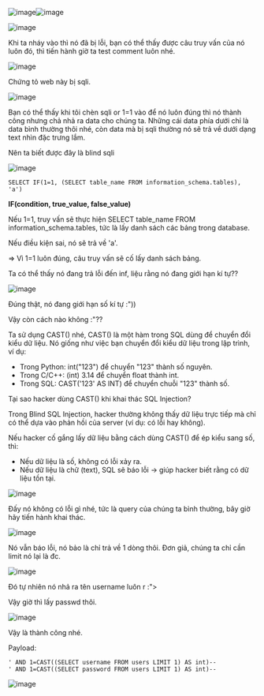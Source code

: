 ![image](https://github.com/user-attachments/assets/e84b1f15-9318-460d-98fb-8d8a98e78e14)![image](https://github.com/user-attachments/assets/33ab9200-592c-4590-bc80-86c7044af08e)

![image](https://github.com/user-attachments/assets/5118957d-450f-4df5-a351-5d612ad349fc)

Khi ta nháy vào thì nó đã bị lỗi, bạn có thể thấy được câu truy vấn của nó luôn đó, thì tiến hành giờ ta test comment luôn nhé.

![image](https://github.com/user-attachments/assets/0add179c-12b1-4314-b447-5f6cd619ad5c)

Chứng tỏ web này bị sqli.

![image](https://github.com/user-attachments/assets/17a9722f-b77f-4c2c-a3e4-10368806e1d4)

Bạn có thể thấy khi tôi chèn sqli or 1=1 vào để nó luôn đúng thì nó thành công nhưng chả nhả ra data cho chúng ta. Những cái data phía dưới chỉ là data bình thường thôi nhé, còn data mà bị sqli thường nó sẽ trả về dưới dạng text nhìn đặc trưng lắm.

Nên ta biết được đây là blind sqli 

![image](https://github.com/user-attachments/assets/59a891f4-654f-4f17-8319-29a534ebd336)

```
SELECT IF(1=1, (SELECT table_name FROM information_schema.tables), 'a')
```

**IF(condition, true_value, false_value)**

Nếu 1=1, truy vấn sẽ thực hiện SELECT table_name FROM information_schema.tables, tức là lấy danh sách các bảng trong database.

Nếu điều kiện sai, nó sẽ trả về 'a'.

=> Vì 1=1 luôn đúng, câu truy vấn sẽ cố lấy danh sách bảng.

Ta có thể thấy nó đang trả lỗi đến inf, liệu rằng nó đang giới hạn kí tự??

![image](https://github.com/user-attachments/assets/7fd03b30-4089-409b-acb0-2b80fc94a217)

Đúng thật, nó đang giới hạn số kí tự :"))

Vậy còn cách nào không :"??

Ta sử dụng CAST() nhé, CAST() là một hàm trong SQL dùng để chuyển đổi kiểu dữ liệu. Nó giống như việc bạn chuyển đổi kiểu dữ liệu trong lập trình, ví dụ:

+ Trong Python: int("123") để chuyển "123" thành số nguyên.
+ Trong C/C++: (int) 3.14 để chuyển float thành int.
+ Trong SQL: CAST('123' AS INT) để chuyển chuỗi "123" thành số.

Tại sao hacker dùng CAST() khi khai thác SQL Injection?

Trong Blind SQL Injection, hacker thường không thấy dữ liệu trực tiếp mà chỉ có thể dựa vào phản hồi của server (ví dụ: có lỗi hay không).

Nếu hacker cố gắng lấy dữ liệu bằng cách dùng CAST() để ép kiểu sang số, thì:

+ Nếu dữ liệu là số, không có lỗi xảy ra.
+ Nếu dữ liệu là chữ (text), SQL sẽ báo lỗi → giúp hacker biết rằng có dữ liệu tồn tại.

![image](https://github.com/user-attachments/assets/6625fa66-a113-4255-8274-eaf2a27c8ab9)

Đấy nó không có lỗi gì nhé, tức là query của chúng ta bình thường, bây giờ hãy tiến hành khai thác.

![image](https://github.com/user-attachments/assets/8e959ea0-7098-439e-a8a2-26bea8940872)

Nó vẫn báo lỗi, nó bảo là chỉ trả về 1 dòng thôi. Đơn giả, chúng ta chỉ cần limit nó lại là đc.

![image](https://github.com/user-attachments/assets/eadadc91-852b-4f6c-8264-4103a1c53f9f)

Đó tự nhiên nó nhả ra tên username luôn r :">

Vậy giờ thì lấy passwd thôi.

![image](https://github.com/user-attachments/assets/1048adeb-d95e-4feb-baac-40ddfb5aefa2)

Vậy là thành công nhé.

Payload:

```
' AND 1=CAST((SELECT username FROM users LIMIT 1) AS int)--
' AND 1=CAST((SELECT password FROM users LIMIT 1) AS int)--
```

![image](https://github.com/user-attachments/assets/7510ae2b-dcf6-43d9-98df-decd9907ef98)
